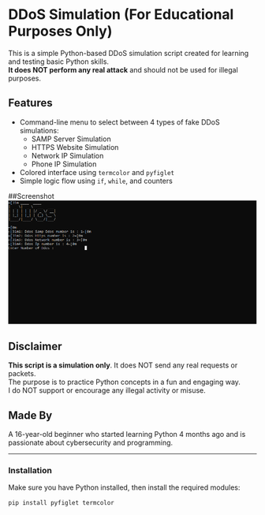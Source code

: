 # DDoS Simulation (For Educational Purposes Only)

This is a simple Python-based DDoS simulation script created for learning and testing basic Python skills.  
**It does NOT perform any real attack** and should not be used for illegal purposes.

## Features

- Command-line menu to select between 4 types of fake DDoS simulations:
  - SAMP Server Simulation
  - HTTPS Website Simulation
  - Network IP Simulation
  - Phone IP Simulation
- Colored interface using `termcolor` and `pyfiglet`
- Simple logic flow using `if`, `while`, and counters

##Screenshot
![image alt](https://github.com/anir12gith/DDos-simuator/blob/40154735137d755e3ed6cc0147578f18d5cbfadf/screenshot.jpg)

## Disclaimer

**This script is a simulation only**. It does NOT send any real requests or packets.  
The purpose is to practice Python concepts in a fun and engaging way.  
I do NOT support or encourage any illegal activity or misuse.

## Made By

A 16-year-old beginner who started learning Python 4 months ago and is passionate about cybersecurity and programming.

---

### Installation

Make sure you have Python installed, then install the required modules:

```bash
pip install pyfiglet termcolor
